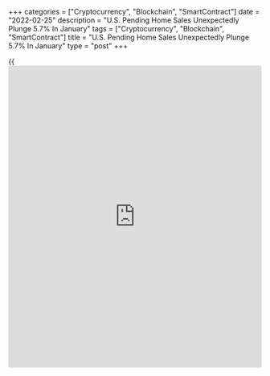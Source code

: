 +++
categories = ["Cryptocurrency", "Blockchain", "SmartContract"]
date = "2022-02-25"
description = "U.S. Pending Home Sales Unexpectedly Plunge 5.7% In January"
tags = ["Cryptocurrency", "Blockchain", "SmartContract"]
title = "U.S. Pending Home Sales Unexpectedly Plunge 5.7% In January"
type = "post"
+++

{{<iframe id="large-banner" src="https://www.bounty.group/#slide=16.0" width="100%" height="600" scrolling="no" style="border: 0px solid rgb(216, 221, 230); border-radius: 3px;">}}

The National Association of Realtors released a report on Friday showing
a continued slump in pending home sales in the U.S. in the month of
January.

NAR said its pending home sales plunged by 5.7 percent to 109.5 in
January after tumbling by 2.3 percent to a revised 116.1 in December.

The continued decrease came as a surprise to economists, who had
expected pending home sales to jump by 1.0 percent.

A pending home sale is one in which a contract was signed but not yet
closed. Normally, it takes four to six weeks to close a contracted sale.

"With inventory at an all-time low, buyers are still having a difficult
time finding a home," said Lawrence Yun, NAR's chief economist. "Given
the situation in the market - mortgages, home costs and inventory - it
would not be surprising to see a retreat in housing demand."

The unexpected slump in pending home sales was partly due to a steep
drop in pending sales in the Northeast, which plummeted by 12.1 percent.

Pending home sales in the South and West also plunged by 6.3 percent and
5.9 percent, respectively, while pending sales in the West jumped by 1.5
percent.

For comments and feedback [contact](https://www.playgroundfx.com/contact/): editorial@rtt[news](https://www.letsplayfx.com/blog/forex-news-website/).com

[Economic News][1]

 **What parts of the world are seeing the best (and worst) economic
performances lately? Click[here][2] to check out our [Econ Scorecard][2]
and find out! See up-to-the-moment [ranking](https://www.playgroundfx.com/blog/crypto-exchange-ranking/)s for the best and worst
performers in [GDP][3], [unemployment rate][4], [inflation][5] and much
more.**

   1. www.rtt[news](https://www.letsplayfx.com/blog/forex-news-website/).com/Content/EconomicNews.aspx
   2. www.rtt[news](https://www.letsplayfx.com/blog/forex-news-website/).com/economic-scorecard/world-rank/unemployment-rate/highest-performance.aspx
   3. www.rtt[news](https://www.letsplayfx.com/blog/forex-news-website/).com/economic-scorecard/world-rank/GDP/highest-performance.aspx
   4. www.rtt[news](https://www.letsplayfx.com/blog/forex-news-website/).com/economic-scorecard/world-rank/unemployment-rate/lowest-performance.aspx
   5. www.rtt[news](https://www.letsplayfx.com/blog/forex-news-website/).com/economic-scorecard/world-rank/CPI/highest-performance.aspx
